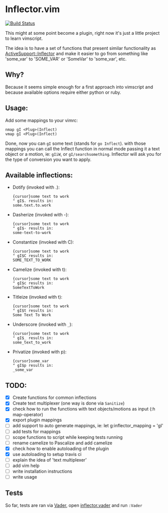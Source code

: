 Inflector.vim
=============

[![Build Status](https://travis-ci.org/farfanoide/inflector.vim.svg?branch=master)](https://travis-ci.org/farfanoide/inflector.vim)

This might at some point become a plugin, right now it's just a little project
to learn vimscript.

The idea is to have a set of functions that present similar functionality as
[ActiveSupport::Inflector][inflector] and make it easier to go from something
like 'some_var' to 'SOME_VAR' or 'SomeVar' to 'some_var', etc.

Why?
----
Because it seems simple enough for a first approach into vimscript and because
available options require either python or ruby.

Usage:
------

Add some mappings to your vimrc:

```vim
nmap gI <Plug>(Inflect)
vmap gI <Plug>(Inflect)
```

Done, now you can `gI` some text (stands for `go Inflect`).
with those mappings you can call the Inflect function in normal mode passing it
a text object or a motion, ie: `gIiW`, or `gI/searchsomething`. Inflector will
ask you for the type of conversion you want to apply.

Available inflections:
----------------------

- Dotify (invoked with .):

    ```vim
    {cursor}some text to work
    " gI$. results in:
    some.text.to.work
    ```

- Dasherize (invoked with -):

    ```vim
    {cursor}some text to work
    " gI$- results in:
    some-text-to-work
    ```

- Constantize (invoked with C):

    ```vim
    {cursor}some text to work
    " gI$C results in:
    SOME_TEXT_TO_WORK
    ```

- Camelize (invoked with t):

    ```vim
    {cursor}some text to work
    " gI$c results in:
    SomeTextToWork
    ```

- Titleize (invoked with t):

    ```vim
    {cursor}some text to work
    " gI$t results in:
    Some Text To Work
    ```

- Underscore (invoked with `_`):

    ```vim
    {cursor}some text to work
    " gI$_ results in:
    some_text_to_work
    ```

- Privatize (invoked with p):

    ```vim
    {cursor}some_var
    " gI$p results in:
    _some_var
    ```

TODO:
-----

- [x] Create functions for common inflections
- [x] Create text multiplexer (one way is done via `Sanitize`)
- [x] check how to run the functions with text objects/motions as input (:h map-operator)
- [x] export plugin mappings
- [ ] add support to auto generate mappings, ie: let g:inflector_mapping = 'gI'
- [ ] add tests for mappings
- [ ] scope functions to script while keeping tests running
- [ ] rename camelize to Pascalize and add camelize
- [x] check how to enable autoloading of the plugin
- [x] use autoloading to setup travis ci
- [ ] explain the idea of 'text multiplexer'
- [ ] add vim help
- [ ] write installation instructions
- [ ] write usage

Tests
-----

So far, tests are ran via [Vader][vader], open
[inflector.vader](./test/inflector.vader) and run `:Vader`

[inflector]: http://api.rubyonrails.org/classes/ActiveSupport/Inflector.html
[vader]: https://github.com/junegunn/vader.vim
